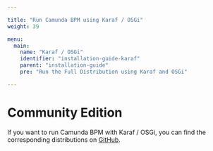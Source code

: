 ```yaml
---

title: "Run Camunda BPM using Karaf / OSGi"
weight: 39

menu:
  main:
    name: "Karaf / OSGi"
    identifier: "installation-guide-karaf"
    parent: "installation-guide"
    pre: "Run the Full Distribution using Karaf and OSGi"

---
```


# Community Edition

If you want to run Camunda BPM with Karaf / OSGi, you can find the corresponding distributions on [GitHub](https://github.com/camunda/camunda-bpm-platform-osgi/releases).
